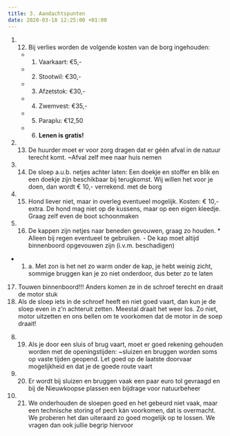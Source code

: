 ```yaml
---
title: 3. Aandachtspunten
date: 2020-03-18 12:25:00 +01:00
---
```


1. 12) Bij verlies worden de volgende kosten van de borg ingehouden:

    * 1. Vaarkaart: €5,-
    * 2. Stootwil: €30,-
    * 3. Afzetstok: €30,-
    * 4. Zwemvest: €35,-
    * 5. Paraplu: €12,50
    * 6. **Lenen is gratis!**

2. 13) De huurder moet er voor zorg dragen dat er géén afval in de natuur terecht komt.  ~Afval zelf mee naar huis nemen
3. 14) De sloep a.u.b. netjes achter laten: Een doekje en stoffer en blik en een doekje zijn beschikbaar bij terugkomst.  Wij willen het voor je doen,  dan wordt € 10,- verrekend. met de borg
4. 15) Hond liever niet, maar in overleg eventueel mogelijk. Kosten: € 10,- extra. De hond mag niet op de kussens, maar op een eigen kleedje. Graag zelf even de boot schoonmaken
5. 16) De kappen zijn netjes naar beneden gevouwen,  graag zo houden.  * Alleen bij regen eventueel te gebruiken. - De kap moet altijd binnenboord opgevouwen zijn (i.v.m. beschadigen)

 * 1. a. Met zon is het net zo warm onder de kap,  je hebt weinig zicht,  sommige bruggen kan je zo niet onderdoor, dus beter zo te laten
17) Touwen binnenboord!!! Anders komen ze in de schroef terecht en draait de motor stuk
 18) Als de sloep iets in de schroef heeft en niet goed vaart, dan kun je de sloep even in z’n achteruit zetten. Meestal draait het weer los. Zo niet, motor uitzetten en ons bellen om te voorkomen dat de motor in de soep draait!
8. 19) Als je door een sluis of brug vaart, moet er goed rekening gehouden worden met de openingstijden:   ~sluizen en bruggen worden soms op vaste tijden geopend. Let goed op de laatste doorvaar mogelijkheid en dat je de goede route vaart
9. 20) Er wordt  bij sluizen en bruggen vaak een paar euro tol gevraagd en bij de Nieuwkoopse plassen een bijdrage voor natuurbeheer
10. 21) We onderhouden de sloepen goed en het gebeurd niet vaak, maar een technische storing of pech kán voorkomen, dat is overmacht. We proberen het dan uiteraard zo goed mogelijk op te lossen. We vragen dan ook jullie begrip hiervoor
